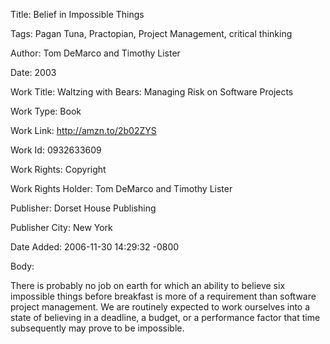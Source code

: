 Title:  Belief in Impossible Things

Tags:   Pagan Tuna, Practopian, Project Management, critical thinking

Author: Tom DeMarco and Timothy Lister

Date:   2003

Work Title: Waltzing with Bears: Managing Risk on Software Projects

Work Type: Book

Work Link: http://amzn.to/2b02ZYS

Work Id: 0932633609

Work Rights: Copyright

Work Rights Holder: Tom DeMarco and Timothy Lister

Publisher: Dorset House Publishing

Publisher City: New York

Date Added: 2006-11-30 14:29:32 -0800

Body: 

There is probably no job on earth for which an ability to believe six impossible things before breakfast is more of a requirement than software project management. We are routinely expected to work ourselves into a state of believing in a deadline, a budget, or a performance factor that time subsequently may prove to be impossible.

